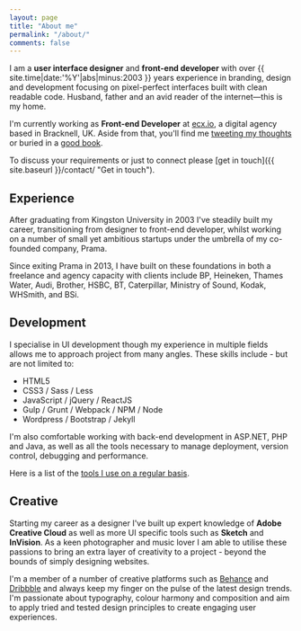 ```yaml
---
layout: page
title: "About me"
permalink: "/about/"
comments: false
---
```



I am a **user interface designer** and **front-end developer** with over {{ site.time|date:'%Y'|abs|minus:2003 }} years experience in branding, design and development focusing on pixel-perfect interfaces built with clean readable code. Husband, father and an avid reader of the internet—this is my home.

I'm currently working as **Front-end Developer** at <a href="http://www.ecx.io" target="_blank" title="ecx.io - Creating Digital Success">ecx.io</a>, a digital agency based in Bracknell, UK. Aside from that, you'll find me <a href="http://www.twitter.com/ajaykarwal" target="_blank" title="Follow me on Twitter">tweeting my thoughts</a> or buried in a <a href="https://www.goodreads.com/ajaykarwal" target="_blank" title="My Goodreads profile">good book</a>.


To discuss your requirements or just to connect please [get in touch]({{ site.baseurl }}/contact/ "Get in touch").


## Experience
After graduating from Kingston University in 2003 I've steadily built my career, transitioning from designer to front-end developer, whilst working on a number of small yet ambitious startups under the umbrella of my co-founded company, Prama.


Since exiting Prama in 2013, I have built on these foundations in both a freelance and agency capacity with clients include BP, Heineken, Thames Water, Audi, Brother, HSBC, BT, Caterpillar, Ministry of Sound, Kodak, WHSmith, and BSi.


## Development
I specialise in UI development though my experience in multiple fields allows me to approach project from many angles. These skills include - but are not limited to:

- HTML5
- CSS3 / Sass / Less
- JavaScript / jQuery / ReactJS
- Gulp / Grunt / Webpack / NPM / Node
- Wordpress / Bootstrap / Jekyll

I'm also comfortable working with back-end development in ASP.NET, PHP and Java, as well as all the tools necessary to manage deployment, version control, debugging and performance.

Here is a list of the [tools I use on a regular basis](/uses/).


## Creative
Starting my career as a designer I've built up expert knowledge of **Adobe Creative Cloud** as well as more UI specific tools such as **Sketch** and **InVision**. As a keen photographer and music lover I am able to utilise these passions to bring an extra layer of creativity to a project - beyond the bounds of simply designing websites.


I'm a member of a number of creative platforms such as <a href="http://www.behance.net/ajaykarwal" target="_blank" title="My Behance profile">Behance</a> and <a href="http://www.dribbble.com/ajaykarwal" target="_blank" title="My Dribbble profile">Dribbble</a> and always keep my finger on the pulse of the latest design trends. I'm passionate about typography, colour harmony and composition and aim to apply tried and tested design principles to create engaging user experiences.
